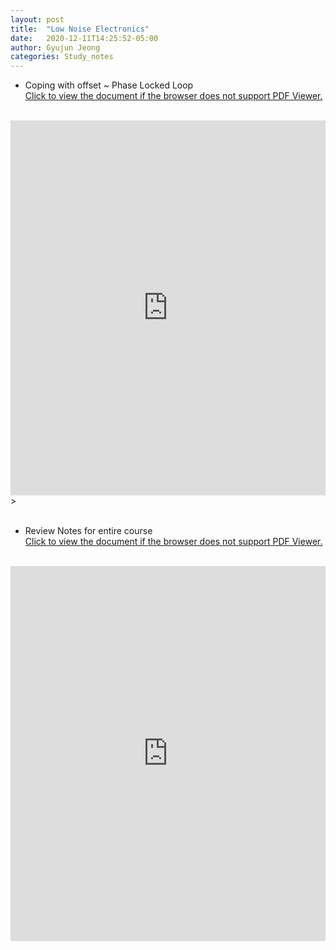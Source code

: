 ```yaml
---
layout: post
title:  "Low Noise Electronics"
date:   2020-12-11T14:25:52-05:00
author: Gyujun Jeong
categories: Study_notes
---
```

- Coping with offset ~ Phase Locked Loop <br>
<a href="https://drive.google.com/file/d/1Ygeb12TKZUvxlWgDtYGcpM_sVUH8XPj8/preview" target="_blank">Click to view the document if the browser does not support PDF Viewer.</a><br><br>

<iframe src="https://drive.google.com/file/d/1Ygeb12TKZUvxlWgDtYGcpM_sVUH8XPj8/preview" style="width:100%; height:600px;" frameborder="0"></iframe>><br>

<br>

- Review Notes for entire course <br>
<a href="https://drive.google.com/file/d/1VqV_4lFLV7kLNYPLcvWwo_3Jp4da-CCq/preview" target="_blank">Click to view the document if the browser does not support PDF Viewer.</a><br><br>

<iframe src="https://drive.google.com/file/d/1Ygeb12TKZUvxlWgDtYGcpM_sVUH8XPj8/preview" style="width:100%; height:600px;" frameborder="0"></iframe><br>
